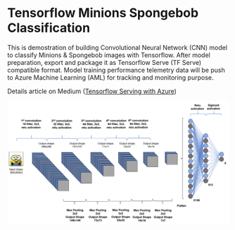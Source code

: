 # Tensorflow Minions Spongebob Classification

This is demostration of building Convolutional Neural Network (CNN) model to classify Minions & Spongebob images with Tensorflow. After model preparation, export and package it as Tensorflow Serve (TF Serve) compatible format. Model training performance telemetry data will be push to Azure Machine Learning (AML) for tracking and monitoring purpose.

Details article on Medium ([Tensorflow Serving with Azure](https://medium.com/@easonlai888/tensorflow-serving-with-azure-cf7626deb906))

![alt text](https://github.com/easonlai/tensorflow_minions_spongebob_classification/blob/master/images/cnn_model_summary.PNG)

